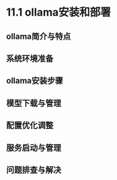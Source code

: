 # 11.1 ollama安装和部署

## ollama简介与特点

## 系统环境准备

## ollama安装步骤

## 模型下载与管理

## 配置优化调整

## 服务启动与管理

## 问题排查与解决